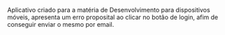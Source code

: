 Aplicativo criado para a matéria de Desenvolvimento para dispositivos móveis, apresenta um erro proposital ao clicar no botâo de login, afim de conseguir enviar o mesmo por email.
